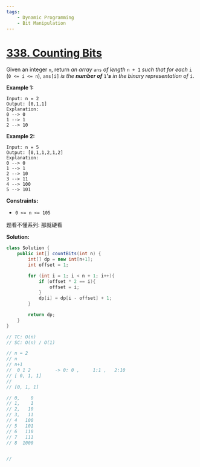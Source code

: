 ```yaml
---
tags:
    - Dynamic Programming
    - Bit Manipulation
---
```


# [338. Counting Bits](https://leetcode.com/problems/counting-bits/)

Given an integer `n`, return *an array* `ans` *of length* `n + 1` *such that for each* `i` (`0 <= i <= n`)*,* `ans[i]` *is the **number of*** `1`***'s** in the binary representation of* `i`.

 

**Example 1:**

```
Input: n = 2
Output: [0,1,1]
Explanation:
0 --> 0
1 --> 1
2 --> 10
```

**Example 2:**

```
Input: n = 5
Output: [0,1,1,2,1,2]
Explanation:
0 --> 0
1 --> 1
2 --> 10
3 --> 11
4 --> 100
5 --> 101
```

 

**Constraints:**

- `0 <= n <= 105`



题看不懂系列: 那就硬看 

**Solution:**

```java
class Solution {
    public int[] countBits(int n) {
        int[] dp = new int[n+1];
        int offset = 1;

        for (int i = 1; i < n + 1; i++){
            if (offset * 2 == i){
                offset = i;
            }
            dp[i] = dp[i - offset] + 1;
        }

        return dp;
    }
}

// TC: O(n)
// SC: O(n) / O(1)

// n = 2
// n
// n+1
//  0 1 2         -> 0: 0 ,     1:1 ,   2:10
// [ 0, 1, 1]
// 
// [0, 1, 1]

// 0,    0
// 1,    1
// 2,   10
// 3,   11
// 4   100
// 5   101
// 6   110
// 7   111
// 8  1000


// 
```

